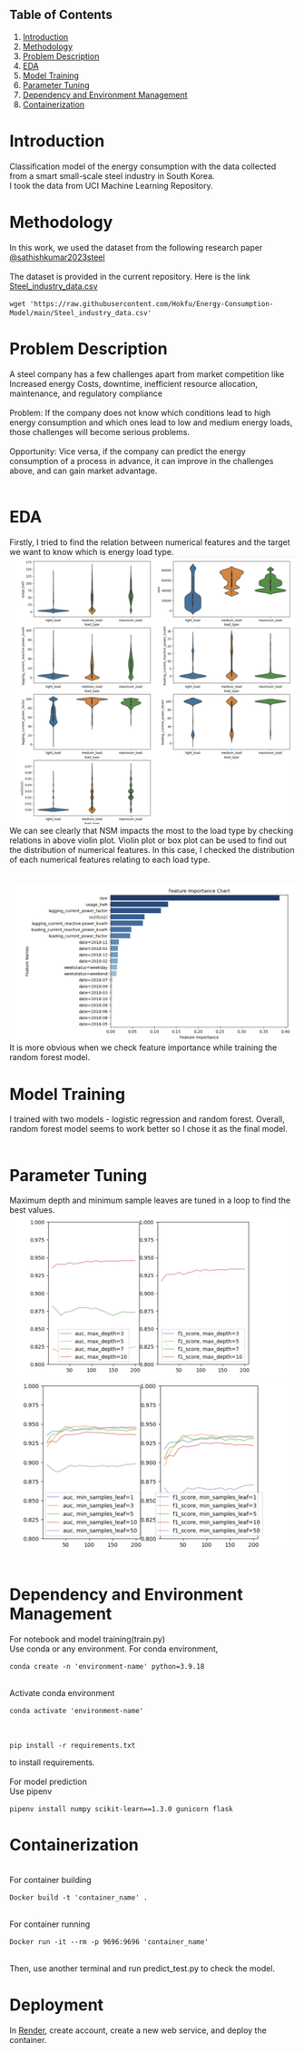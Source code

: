 ## Table of Contents
1. [Introduction](#introduction)
2. [Methodology](#methodology)
3. [Problem Description](#problem-description)
4. [EDA](#eda)
5. [Model Training](#model-training)
6. [Parameter Tuning](#parameter-tuning)
7. [Dependency and Environment Management](#dependency-and-environment-management)
8. [Containerization](#containerization)

# Introduction
Classification model of the energy consumption with the data collected from a smart small-scale steel industry in South Korea.<br> 
I took the data from UCI Machine Learning Repository.<br>

# Methodology

In this work, we used the dataset from the following research paper<br>
[@sathishkumar2023steel](https://doi.org/10.24432/C52G8C)<br><br>
The dataset is provided in the current repository. Here is the link [Steel_industry_data.csv](https://github.com/Hokfu/Energy-Consumption-Model/blob/main/Steel_industry_data.csv)
<br>

```
wget 'https://raw.githubusercontent.com/Hokfu/Energy-Consumption-Model/main/Steel_industry_data.csv'
```

# Problem Description
A steel company has a few challenges apart from market competition like Increased energy Costs, downtime, inefficient resource allocation, maintenance, and regulatory compliance <br><br>
Problem: If the company does not know which conditions lead to high energy consumption and which ones lead to low and medium energy loads, those challenges will become serious problems. <br><br>
Opportunity: Vice versa, if the company can predict the energy consumption of a process in advance, it can improve in the challenges above, and can gain market advantage.
<br>
<br>
# EDA
Firstly, I tried to find the relation between numerical features and the target we want to know which is energy load type.
![relationship between numerical features and target variable](https://github.com/Hokfu/Energy-Consumption-Model/blob/main/relationship%20between%20%20numerical%20features%20and%20target.png)
<br>
We can see clearly that NSM impacts  the most to the load type by checking relations in above violin plot. 
Violin plot or box plot can be used to find out the distribution of numerical features. In this case, I checked the distribution of each numerical features relating to each load type. 
<br>
<br>
<br>
![feature importance](https://github.com/Hokfu/Energy-Consumption-Model/blob/main/finding%20feature%20importance.png) 
<br>
It is more obvious when we check feature importance while training the random forest model.
<br>
# Model Training
I trained with two models - logistic regression and random forest. Overall, random forest model seems to work better so I chose it as the final model.
<br>
<br>

# Parameter Tuning
Maximum depth and minimum sample leaves are tuned in a loop to find the best values.
<br>
![max depth tuning](https://github.com/Hokfu/Energy-Consumption-Model/blob/main/finding%20best%20maximum%20depth.png)
![min sample leaves tuning](https://github.com/Hokfu/Energy-Consumption-Model/blob/main/finding%20best%20min%20sample%20leaves.png)
<br>
<br>

# Dependency and Environment Management
For notebook and model training(train.py) <br>
Use conda or any environment. For conda environment, <br>

```
conda create -n 'environment-name' python=3.9.18
```

<br>
Activate conda environment<br>

```
conda activate 'environment-name'
```

<br>

```
pip install -r requirements.txt
```

to install requirements. 
<br>
<br>
For model prediction<br>
Use pipenv<br>

```
pipenv install numpy scikit-learn==1.3.0 gunicorn flask
```

# Containerization
<br>
For container building 
<br>

``` 
Docker build -t 'container_name' .
```
<br>
For container running
<br>

```
Docker run -it --rm -p 9696:9696 'container_name'
```
<br>
Then, use another terminal and run predict_test.py to check the model.
<br>

# Deployment

In [Render](https://render.com/), create account, create a new web service, and deploy the container.










